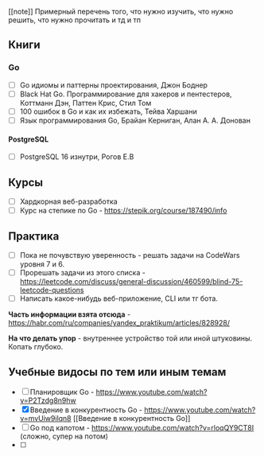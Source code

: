 [[note]]
Примерный перечень того, что нужно изучить, что нужно решить, что нужно прочитать и тд и тп

## Книги
### Go
- [ ] Go идиомы и паттерны проектирования, Джон Боднер
- [ ] Black Hat Go. Программирование для хакеров и пентестеров, Коттманн Дэн, Паттен Крис, Стил Том
- [ ] 100 ошибок в Go и как их избежать, Тейва Харшани
- [ ] Язык программирования Go, Брайан Керниган, Алан А. А. Донован

#### PostgreSQL
- [ ] PostgreSQL 16 изнутри, Рогов Е.В


## Курсы
- [ ] Хардкорная веб-разработка
- [ ] Курс на степике по Go - https://stepik.org/course/187490/info

## Практика
- [ ] Пока не почувствую уверенность - решать задачи на CodeWars уровня 7 и 6.
- [ ] Прорешать задачи из этого списка - https://leetcode.com/discuss/general-discussion/460599/blind-75-leetcode-questions
- [ ] Написать какое-нибудь веб-приложение, CLI или тг бота. 

**Часть информации взята отсюда** - https://habr.com/ru/companies/yandex_praktikum/articles/828928/

**На что делать упор** - внутреннее устройство той или иной штуковины. Копать глубоко.

## Учебные видосы по тем или иным темам
- [ ] Планировщик Go - https://www.youtube.com/watch?v=P2Tzdg8n9hw
- [x] Введение в конкурентность Go - https://www.youtube.com/watch?v=mvUiw9ilqn8 [[Введение в конкурентность Go]]
- [ ] Go под капотом - https://www.youtube.com/watch?v=rloqQY9CT8I (сложно, супер на потом)
- [ ] 